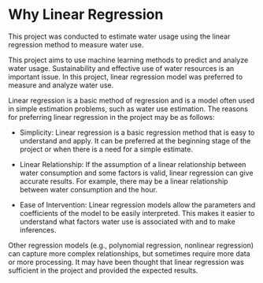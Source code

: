# Why Linear Regression

This project was conducted to estimate water usage using the linear regression method to measure water use.

This project aims to use machine learning methods to predict and analyze water usage. Sustainability and effective use of water resources is an important issue. In this project, linear regression model was preferred to measure and analyze water use.

Linear regression is a basic method of regression and is a model often used in simple estimation problems, such as water use estimation. The reasons for preferring linear regression in the project may be as follows:

- Simplicity: Linear regression is a basic regression method that is easy to understand and apply. It can be preferred at the beginning stage of the project or when there is a need for a simple estimate.

- Linear Relationship: If the assumption of a linear relationship between water consumption and some factors is valid, linear regression can give accurate results. For example, there may be a linear relationship between water consumption and the hour.

- Ease of Intervention: Linear regression models allow the parameters and coefficients of the model to be easily interpreted. This makes it easier to understand what factors water use is associated with and to make inferences.

Other regression models (e.g., polynomial regression, nonlinear regression) can capture more complex relationships, but sometimes require more data or more processing. It may have been thought that linear regression was sufficient in the project and provided the expected results.
